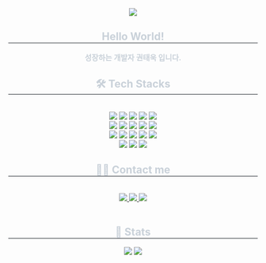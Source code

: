 <div align= "center">
    <img src="https://capsule-render.vercel.app/api?type=rect&color=000000&height=180&text=Kwontaewook's%20GitHub&animation=fadeIn&fontColor=ffffff&fontSize=60" />
    </div>
    <div align= "center"> 
    <h2 style="border-bottom: 1px solid #21262d; color: #c9d1d9;"> Hello World! </h2>  
    <div style="font-weight: 700; font-size: 15px; text-align: center; color: #c9d1d9;"> 성장하는 개발자 권태욱 입니다. </div> 
    </div>
    <div align= "center">
    <h2 style="border-bottom: 1px solid #21262d; color: #c9d1d9;"> 🛠️ Tech Stacks </h2> <br> 
    <div style="margin: 0 auto; text-align: center;" align= "center"> <img src="https://img.shields.io/badge/C-A8B9CC?style=flat&logo=C&logoColor=white">
          <img src="https://img.shields.io/badge/C++-00599C?style=flat&logo=C%2B%2B&logoColor=white">
          <img src="https://img.shields.io/badge/Git-F05032?style=flat&logo=Git&logoColor=white">
          <img src="https://img.shields.io/badge/Discord-5865F2?style=flat&logo=Discord&logoColor=white">
          <img src="https://img.shields.io/badge/HTML5-E34F26?style=flat&logo=HTML5&logoColor=white">
          <br/><img src="https://img.shields.io/badge/Linux-FCC624?style=flat&logo=Linux&logoColor=white">
          <img src="https://img.shields.io/badge/Python-3776AB?style=flat&logo=Python&logoColor=white">
          <img src="https://img.shields.io/badge/Flask-000000?style=flat&logo=Flask&logoColor=white">
          <img src="https://img.shields.io/badge/Github-181717?style=flat&logo=Github&logoColor=white">
          <img src="https://img.shields.io/badge/Javascript-F7DF1E?style=flat&logo=Javascript&logoColor=white">
          <br/><img src="https://img.shields.io/badge/Express-000000?style=flat&logo=Express&logoColor=white">
          <img src="https://img.shields.io/badge/MySQL-4479A1?style=flat&logo=MySQL&logoColor=white">
          <img src="https://img.shields.io/badge/Notion-000000?style=flat&logo=Notion&logoColor=white">
          <img src="https://img.shields.io/badge/Node.js-339933?style=flat&logo=Node.js&logoColor=white">
          <img src="https://img.shields.io/badge/CSS3-1572B6?style=flat&logo=CSS3&logoColor=white">
          <br/><img src="https://img.shields.io/badge/Docker-2496ED?style=flat&logo=Docker&logoColor=white">
          <img src="https://img.shields.io/badge/Bootstrap-7952B3?style=flat&logo=Bootstrap&logoColor=white">
          <img src="https://img.shields.io/badge/Java-007396?style=flat&logo=Java&logoColor=white">
          </div>
    </div>
    <div align= "center">
    <h2 style="border-bottom: 1px solid #21262d; color: #c9d1d9;"> 🧑‍💻 Contact me </h2> <br> 
    <div align= "center"> <a href=https://www.instagram.com/kowntaewook/> <img src="https://img.shields.io/badge/Instagram-E4405F?style=flat&logo=Instagram&logoColor=white&link=https://www.instagram.com/kowntaewook/"> </a>
         <a href=https://myclassesmadebykwontaewook.notion.site/Project_SkyNet-26a9ecccd0ca800b8ca4e8a55ef1b61f?source=copy_link> <img src="https://img.shields.io/badge/Notion-000000?style=flat&logo=Notion&logoColor=white&link=https://myclassesmadebykwontaewook.notion.site/Project_SkyNet-26a9ecccd0ca800b8ca4e8a55ef1b61f?source=copy_link"> </a>
         <a href=mailto:https://mail.google.com/mail/u/0/?tab=rm&ogbl> <img src="https://img.shields.io/badge/Gmail-EA4335?style=flat&logo=Gmail&logoColor=white&link=mailto:https://mail.google.com/mail/u/0/?tab=rm&ogbl"> </a>
          </div>  <br> 
    <div align= "center">  </div> 
    </div>
    <div align= "center"> 
    <h2 style="border-bottom: 1px solid #21262d; color: #c9d1d9;"> 🏅 Stats </h2> <div align= "center"> <img src="https://github-readme-stats.vercel.app/api?username=Kowntaewook&bg_color=60,000000,000000&title_color=ffffff&text_color=ffffff"
         /> <img src="https://github-readme-stats.vercel.app/api/top-langs/?username=Kowntaewook&layout=compact&bg_color=60,000000,000000&title_color=ffffff&text_color=ffffff"
           /> </div> 
    </div>
    
